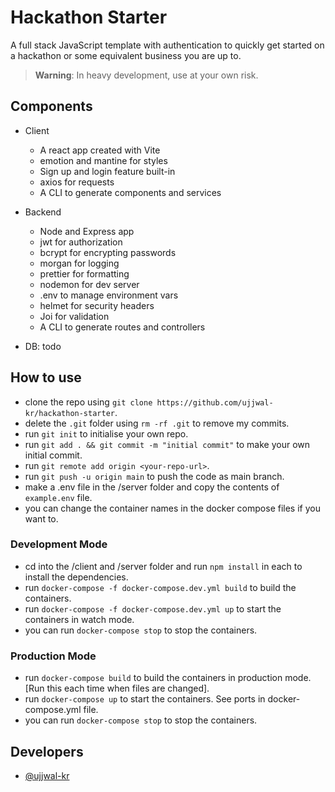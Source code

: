 # Hackathon Starter

A full stack JavaScript template with authentication to quickly get started on a hackathon or some equivalent business you are up to.

> **Warning**:
In heavy development, use at your own risk.

## Components

- Client
    - A react app created with Vite
    - emotion and mantine for styles
    - Sign up and login feature built-in
    - axios for requests
    - A CLI to generate components and services

- Backend
    - Node and Express app
    - jwt for authorization
    - bcrypt for encrypting passwords
    - morgan for logging
    - prettier for formatting
    - nodemon for dev server
    - .env to manage environment vars
    - helmet for security headers
    - Joi for validation
    - A CLI to generate routes and controllers

- DB: todo

## How to use

- clone the repo using `git clone https://github.com/ujjwal-kr/hackathon-starter`.
- delete the `.git` folder using `rm -rf .git` to remove my commits.
- run `git init` to initialise your own repo.
- run `git add . && git commit -m "initial commit"` to make your own initial commit.
- run `git remote add origin <your-repo-url>`.
- run `git push -u origin main` to push the code as main branch.
- make a .env file in the /server folder and copy the contents of `example.env` file.
- you can change the container names in the docker compose files if you want to. 

### Development Mode
 - cd into the /client and /server folder and run `npm install` in each to install the dependencies.
 - run `docker-compose -f docker-compose.dev.yml build` to build the containers.
 - run `docker-compose -f docker-compose.dev.yml up` to start the containers in watch mode.
 - you can run `docker-compose stop` to stop the containers.

### Production Mode
- run `docker-compose build` to build the containers in production mode. [Run this each time when files are changed].
- run `docker-compose up` to start the containers. See ports in docker-compose.yml file.
 - you can run `docker-compose stop` to stop the containers.
 
## Developers
 - [@ujjwal-kr](https://github.com/ujjwal-kr)
